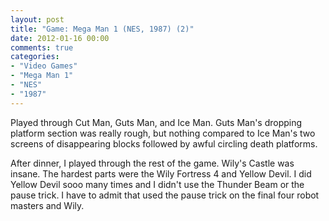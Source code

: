 ```yaml
---
layout: post
title: "Game: Mega Man 1 (NES, 1987) (2)"
date: 2012-01-16 00:00
comments: true
categories:
- "Video Games"
- "Mega Man 1"
- "NES"
- "1987"
---
```


Played through Cut Man, Guts Man, and Ice Man. Guts Man's dropping
platform section was really rough, but nothing compared to Ice
Man's two screens of disappearing blocks followed by awful
circling death platforms.

After dinner, I played through the rest of the game. Wily's Castle
was insane. The hardest parts were the Wily Fortress 4 and Yellow
Devil. I did Yellow Devil sooo many times and I didn't use the
Thunder Beam or the pause trick. I have to admit that used the pause
trick on the final four robot masters and Wily.
